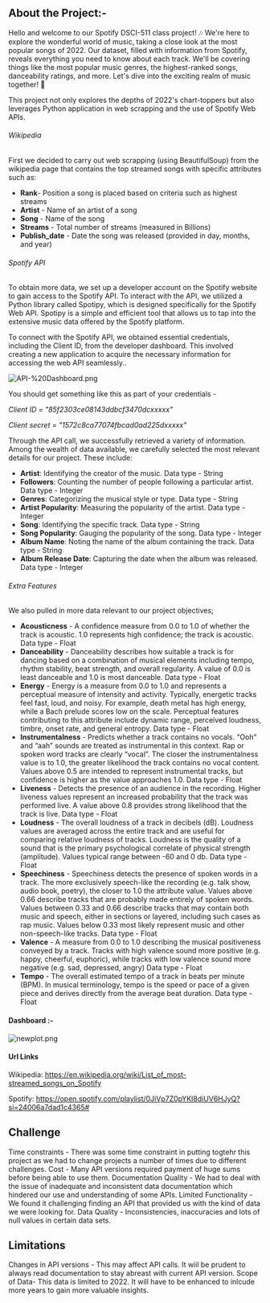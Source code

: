 ## About the Project:-
Hello and welcome to our Spotify DSCI-511 class project! 🎶 We're here to explore the wonderful world of music, taking a close look at the most popular songs of 2022. Our dataset, filled with information from Spotify, reveals everything you need to know about each track. We'll be covering things like the most popular music genres, the highest-ranked songs, danceability ratings, and more. Let's dive into the exciting realm of music together! 🎵

This project not only explores the depths of 2022's chart-toppers but also leverages Python application in web scrapping and the use of Spotify Web APIs. 

###### Wikipedia 
First we decided to carry out web scrapping (using BeautifulSoup) from the wikipedia page that contains the top streamed songs with specific attributes such as:
- **Rank**- Position a song is placed based on criteria such as highest streams
- **Artist** - Name of an artist of a song
- **Song** - Name of the song
- **Streams** - Total number of streams (measured in Billions)
- **Publish_date** - Date the song was released (provided in day, months, and year)

###### Spotify API
To obtain more data, we set up a developer account on the Spotify website to gain access to the Spotify API. To interact with the API, we utilized a Python library called Spotipy, which is designed specifically for the Spotify Web API. Spotipy is a simple and efficient tool that allows us to tap into the extensive music data offered by the Spotify platform.

To connect with the Spotify API, we obtained essential credentials, including the Client ID, from the developer dashboard. This involved creating a new application to acquire the necessary information for accessing the web API seamlessly..


![API-%20Dashboard.png](attachment:API-%20Dashboard.png)

You should get something like this as part of your credentials -

*Client ID = "85f2303ce08143ddbcf3470dcxxxxx"*

*Client secret = "1572c8ca77074fbcad0ad225dxxxxx"*

Through the API call, we successfully retrieved a variety of information. Among the wealth of data available, we carefully selected the most relevant details for our project. These include:

- **Artist**: Identifying the creator of the music. Data type - String
- **Followers**: Counting the number of people following a particular artist. Data type - Integer
- **Genres**: Categorizing the musical style or type. Data type - String
- **Artist Popularity**: Measuring the popularity of the artist. Data type - Integer
- **Song**: Identifying the specific track. Data type - String
- **Song Popularity**: Gauging the popularity of the song. Data type - Integer
- **Album Name**: Noting the name of the album containing the track. Data type - String
- **Album Release Date**: Capturing the date when the album was released. Data type - Integer

###### Extra Features

We also pulled in more data relevant to our project objectives;


- **Acousticness** - A confidence measure from 0.0 to 1.0 of whether the track is acoustic. 1.0 represents high confidence; the track is acoustic. Data type - Float
- **Danceability** - Danceability describes how suitable a track is for dancing based on a combination of musical elements including tempo, rhythm stability, beat strength, and overall regularity. A value of 0.0 is least danceable and 1.0 is most danceable. Data type - Float
- **Energy** - Energy is a measure from 0.0 to 1.0 and represents a perceptual measure of intensity and activity. Typically, energetic tracks feel fast, loud, and noisy. For example, death metal has high energy, while a Bach prelude scores low on the scale. Perceptual features contributing to this attribute include dynamic range, perceived loudness, timbre, onset rate, and general entropy. Data type - Float
- **Instrumentalness** - Predicts whether a track contains no vocals. “Ooh” and “aah” sounds are treated as instrumental in this context. Rap or spoken word tracks are clearly “vocal”. The closer the instrumentalness value is to 1.0, the greater likelihood the track contains no vocal content. Values above 0.5 are intended to represent instrumental tracks, but confidence is higher as the value approaches 1.0. Data type - Float
- **Liveness** - Detects the presence of an audience in the recording. Higher liveness values represent an increased probability that the track was performed live. A value above 0.8 provides strong likelihood that the track is live. Data type - Float
- **Loudness** - The overall loudness of a track in decibels (dB). Loudness values are averaged across the entire track and are useful for comparing relative loudness of tracks. Loudness is the quality of a sound that is the primary psychological correlate of physical strength (amplitude). Values typical range between -60 and 0 db. Data type - Float
- **Speechiness** - Speechiness detects the presence of spoken words in a track. The more exclusively speech-like the recording (e.g. talk show, audio book, poetry), the closer to 1.0 the attribute value. Values above 0.66 describe tracks that are probably made entirely of spoken words. Values between 0.33 and 0.66 describe tracks that may contain both music and speech, either in sections or layered, including such cases as rap music. Values below 0.33 most likely represent music and other non-speech-like tracks. Data type - Float
- **Valence** - A measure from 0.0 to 1.0 describing the musical positiveness conveyed by a track. Tracks with high valence sound more positive (e.g. happy, cheerful, euphoric), while tracks with low valence sound more negative (e.g. sad, depressed, angry) Data type - Float
- **Tempo** - The overall estimated tempo of a track in beats per minute (BPM). In musical terminology, tempo is the speed or pace of a given piece and derives directly from the average beat duration. Data type - Float

#### Dashboard :-

![newplot.png](attachment:newplot.png)

#### Url Links

Wikipedia: https://en.wikipedia.org/wiki/List_of_most-streamed_songs_on_Spotify

Spotify: https://open.spotify.com/playlist/0JiVp7Z0pYKI8diUV6HJyQ?si=24006a7dad1c4365#


## Challenge
Time constraints - There was some time constraint in putting togtehr this project as we had to change projects a number of times due to different challenges.
Cost - Many API versions required payment of huge sums before being able to use them.
Documentation Quality - We had to deal with the issue of inadequate and inconsistent data documentation which hindered our use and understanding of some APIs.
Limited Functionality - We found it challenging finding an API that provided us with the kind of data we were looking for.
Data Quality - Inconsistencies, inaccuracies and lots of null values in certain data sets.

## Limitations
Changes in API versions - This may affect API calls. It wiil be prudent to always read documentation to stay abreast with current API version.
Scope of Data- This data is limited to 2022. It will have to be enhanced to inlcude more years to gain more valuable insights.
